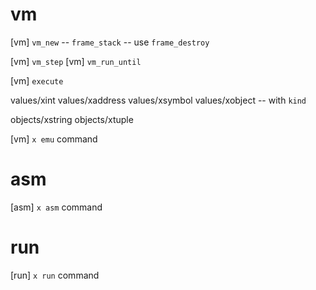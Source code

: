 # vm

[vm] `vm_new` -- `frame_stack` -- use `frame_destroy`

[vm] `vm_step`
[vm] `vm_run_until`

[vm] `execute`

values/xint
values/xaddress
values/xsymbol
values/xobject -- with `kind`

objects/xstring
objects/xtuple

[vm] `x emu` command

# asm

[asm] `x asm` command

# run

[run] `x run` command
